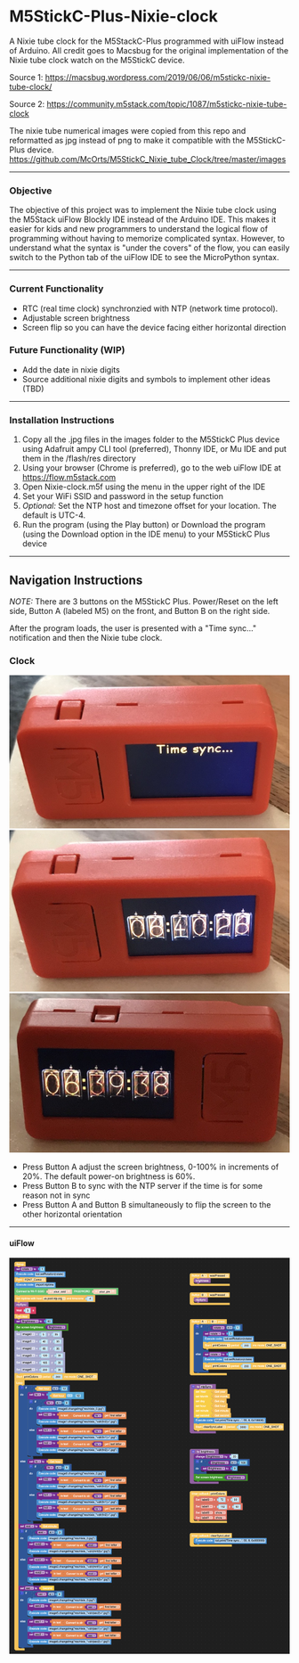# M5StickC-Plus-Nixie-clock
A Nixie tube clock for the M5StackC-Plus programmed with uiFlow instead of Arduino.  All credit goes to Macsbug for the original implementation of the Nixie tube clock watch on the M5StickC device.

Source 1:  https://macsbug.wordpress.com/2019/06/06/m5stickc-nixie-tube-clock/

Source 2: https://community.m5stack.com/topic/1087/m5stickc-nixie-tube-clock

The nixie tube numerical images were copied from this repo and reformatted as jpg instead of png to make it compatible with the M5StickC-Plus device.
https://github.com/McOrts/M5StickC_Nixie_tube_Clock/tree/master/images

-----------------------------------------------------------------
### Objective
The objective of this project was to implement the Nixie tube clock using the M5Stack uiFlow Blockly IDE instead of the Arduino IDE. This makes it easier for kids and new programmers to understand the logical flow of programming without having to memorize complicated syntax. However, to understand what the syntax is "under the covers" of the flow, you can easily switch to the Python tab of the uiFlow IDE to see the MicroPython syntax.

-----------------------------------------------------------------

### Current Functionality
+ RTC (real time clock) synchronzied with NTP (network time protocol).
+ Adjustable screen brightness
+ Screen flip so you can have the device facing either horizontal direction


### Future Functionality (WIP)
+ Add the date in nixie digits
+ Source additional nixie digits and symbols to implement other ideas (TBD)

-----------------------------------------------------------------

### Installation Instructions
1. Copy all the .jpg files in the images folder to the M5StickC Plus device using Adafruit ampy CLI tool (preferred), Thonny IDE, or Mu IDE and put them in the /flash/res directory
2. Using your browser (Chrome is preferred), go to the web uiFlow IDE at https://flow.m5stack.com
3. Open Nixie-clock.m5f using the menu in the upper right of the IDE
4. Set your WiFi SSID and password in the setup function
5. *Optional:* Set the NTP host and timezone offset for your location. The default is UTC-4.
6. Run the program (using the Play button) or Download the program (using the Download option in the IDE menu) to your M5StickC Plus device

-----------------------------------------------------------------

## Navigation Instructions
*NOTE:* There are 3 buttons on the M5StickC Plus. Power/Reset on the left side, Button A (labeled M5) on the front, and Button B on the right side.


After the program loads, the user is presented with a "Time sync..." notification and then the Nixie tube clock.

### Clock
  ![Time Sync](./sync.jpg)
  ![Clock_h1](./clock_h1.jpg)
  ![Clock_h2](./clock_h2.jpg)
+ Press Button A adjust the screen brightness, 0-100% in increments of 20%. The default power-on brightness is 60%.
+ Press Button B to sync with the NTP server if the time is for some reason not in sync
+ Press Button A and Button B simultaneously to flip the screen to the other horizontal orientation

-----------------------------------------------------------------

#### uiFlow
![Flow](./flow.png)


